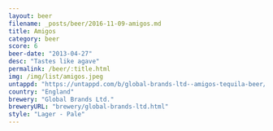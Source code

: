 ```yaml
---
layout: beer
filename: _posts/beer/2016-11-09-amigos.md
title: Amigos
category: beer
score: 6
beer-date: "2013-04-27"
desc: "Tastes like agave"
permalink: /beer/:title.html
img: /img/list/amigos.jpeg
untappd: "https://untappd.com/b/global-brands-ltd--amigos-tequila-beer/38362"
country: "England"
brewery: "Global Brands Ltd."
breweryURL: "brewery/global-brands-ltd.html"
style: "Lager - Pale"
---
```

